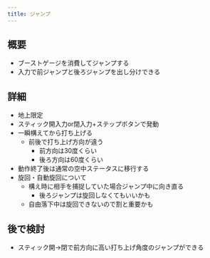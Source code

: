 ```yaml
---
title: ジャンプ
---
```


## 概要
* ブーストゲージを消費してジャンプする
* 入力で前ジャンプと後ろジャンプを出し分けできる

## 詳細
* 地上限定
* スティック開入力or閉入力+ステップボタンで発動
* 一瞬構えてから打ち上げる
    * 前後で打ち上げ方向が違う
        * 前方向は30度くらい
        * 後ろ方向は60度くらい
* 動作終了後は通常の空中ステータスに移行する
* 旋回・自動旋回について
    * 構え時に相手を捕捉していた場合ジャンプ中に向き直る
        * 後ろジャンプは旋回しなくてもいいかも
    * 自由落下中は旋回できないので割と重要かも

## 後で検討
* スティック開→閉で前方向に高い打ち上げ角度のジャンプができる

